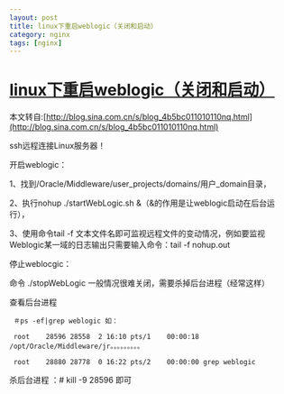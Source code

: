 ```yaml
---
layout: post
title: linux下重启weblogic（关闭和启动）
category: nginx
tags: [nginx]
---
```






# [linux下重启weblogic（关闭和启动）](https://www.cnblogs.com/yadongliang/p/8097433.html)

本文转自:[http://blog.sina.com.cn/s/blog_4b5bc011010110nq.html](http://blog.sina.com.cn/s/blog_4b5bc011010110nq.html)

ssh远程连接Linux服务器！

 开启weblogic：

 1、找到/Oracle/Middleware/user_projects/domains/用户_domain目录，

 2、执行nohup ./startWebLogic.sh &（&的作用是让weblogic启动在后台运行），

 3、使用命令tail -f 文本文件名即可监视远程文件的变动情况，例如要监视Weblogic某一域的日志输出只需要输入命令：tail -f nohup.out

 停止weblocgic：

 命令 ./stopWebLogic 一般情况很难关闭，需要杀掉后台进程（经常这样）

 查看后台进程
    
     ＃ps -ef|grep weblogic 如：
    
     root    28596 28558  2 16:10 pts/1    00:00:18 /opt/Oracle/Middleware/jr。。。。。。。。。
    
     root    28880 28778  0 16:22 pts/2    00:00:00 grep weblogic

 杀后台进程 ：# kill -9 28596 即可

